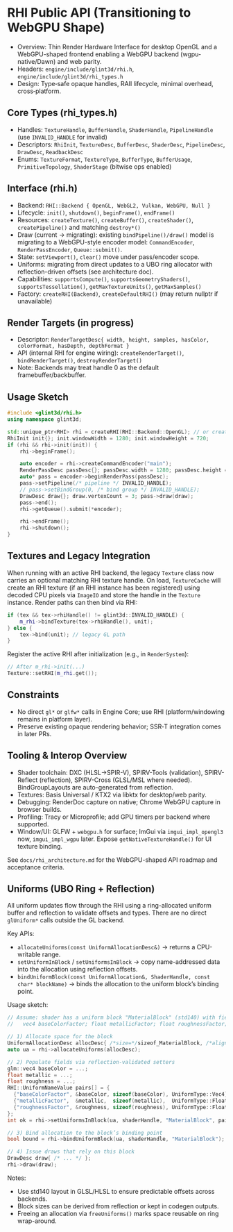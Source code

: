 # RHI Public API (Transitioning to WebGPU Shape)

- Overview: Thin Render Hardware Interface for desktop OpenGL and a WebGPU-shaped frontend enabling a WebGPU backend (wgpu-native/Dawn) and web parity.
- Headers: `engine/include/glint3d/rhi.h`, `engine/include/glint3d/rhi_types.h`
- Design: Type‑safe opaque handles, RAII lifecycle, minimal overhead, cross‑platform.

## Core Types (rhi_types.h)
- Handles: `TextureHandle`, `BufferHandle`, `ShaderHandle`, `PipelineHandle` (use `INVALID_HANDLE` for invalid)
- Descriptors: `RhiInit`, `TextureDesc`, `BufferDesc`, `ShaderDesc`, `PipelineDesc`, `DrawDesc`, `ReadbackDesc`
- Enums: `TextureFormat`, `TextureType`, `BufferType`, `BufferUsage`, `PrimitiveTopology`, `ShaderStage` (bitwise ops enabled)

## Interface (rhi.h)
- Backend: `RHI::Backend { OpenGL, WebGL2, Vulkan, WebGPU, Null }`
- Lifecycle: `init()`, `shutdown()`, `beginFrame()`, `endFrame()`
- Resources: `createTexture()`, `createBuffer()`, `createShader()`, `createPipeline()` and matching `destroy*()`
- Draw (current -> migrating): existing `bindPipeline()/draw()` model is migrating to a WebGPU-style encoder model: `CommandEncoder`, `RenderPassEncoder`, `Queue::submit()`.
- State: `setViewport()`, `clear()` move under pass/encoder scope.
- Uniforms: migrating from direct updates to a UBO ring allocator with reflection-driven offsets (see architecture doc).
- Capabilities: `supportsCompute()`, `supportsGeometryShaders()`, `supportsTessellation()`, `getMaxTextureUnits()`, `getMaxSamples()`
- Factory: `createRHI(Backend)`, `createDefaultRHI()` (may return nullptr if unavailable)

## Render Targets (in progress)
- Descriptor: `RenderTargetDesc{ width, height, samples, hasColor, colorFormat, hasDepth, depthFormat }`
- API (internal RHI for engine wiring): `createRenderTarget()`, `bindRenderTarget()`, `destroyRenderTarget()`
- Note: Backends may treat handle 0 as the default framebuffer/backbuffer.

## Usage Sketch
```cpp
#include <glint3d/rhi.h>
using namespace glint3d;

std::unique_ptr<RHI> rhi = createRHI(RHI::Backend::OpenGL); // or createDefaultRHI()
RhiInit init{}; init.windowWidth = 1280; init.windowHeight = 720;
if (rhi && rhi->init(init)) {
    rhi->beginFrame();

    auto encoder = rhi->createCommandEncoder("main");
    RenderPassDesc passDesc{}; passDesc.width = 1280; passDesc.height = 720;
    auto* pass = encoder->beginRenderPass(passDesc);
    pass->setPipeline(/* pipeline */ INVALID_HANDLE);
    // pass->setBindGroup(0, /* bind group */ INVALID_HANDLE);
    DrawDesc draw{}; draw.vertexCount = 3; pass->draw(draw);
    pass->end();
    rhi->getQueue().submit(*encoder);

    rhi->endFrame();
    rhi->shutdown();
}
```

## Textures and Legacy Integration

When running with an active RHI backend, the legacy `Texture` class now carries an optional matching RHI texture handle. On load, `TextureCache` will create an RHI texture (if an RHI instance has been registered) using decoded CPU pixels via `ImageIO` and store the handle in the `Texture` instance. Render paths can then bind via RHI:

```cpp
if (tex && tex->rhiHandle() != glint3d::INVALID_HANDLE) {
    m_rhi->bindTexture(tex->rhiHandle(), unit);
} else {
    tex->bind(unit); // legacy GL path
}
```

Register the active RHI after initialization (e.g., in `RenderSystem`):

```cpp
// After m_rhi->init(...)
Texture::setRHI(m_rhi.get());
```

## Constraints
- No direct `gl*` or `glfw*` calls in Engine Core; use RHI (platform/windowing remains in platform layer).
- Preserve existing opaque rendering behavior; SSR‑T integration comes in later PRs.

## Tooling & Interop Overview
- Shader toolchain: DXC (HLSL→SPIR-V), SPIRV-Tools (validation), SPIRV-Reflect (reflection), SPIRV-Cross (GLSL/MSL where needed). BindGroupLayouts are auto-generated from reflection.
- Textures: Basis Universal / KTX2 via libktx for desktop/web parity.
- Debugging: RenderDoc capture on native; Chrome WebGPU capture in browser builds.
- Profiling: Tracy or Microprofile; add GPU timers per backend where supported.
- Window/UI: GLFW + `webgpu.h` for surface; ImGui via `imgui_impl_opengl3` now, `imgui_impl_wgpu` later. Expose `getNativeTextureHandle()` for UI texture binding.

See `docs/rhi_architecture.md` for the WebGPU-shaped API roadmap and acceptance criteria.

## Uniforms (UBO Ring + Reflection)

All uniform updates flow through the RHI using a ring-allocated uniform buffer and reflection to validate offsets and types. There are no direct `glUniform*` calls outside the GL backend.

Key APIs:
- `allocateUniforms(const UniformAllocationDesc&)` → returns a CPU-writable range.
- `setUniformInBlock` / `setUniformsInBlock` → copy name-addressed data into the allocation using reflection offsets.
- `bindUniformBlock(const UniformAllocation&, ShaderHandle, const char* blockName)` → binds the allocation to the uniform block’s binding point.

Usage sketch:
```cpp
// Assume: shader has a uniform block "MaterialBlock" (std140) with fields
//   vec4 baseColorFactor; float metallicFactor; float roughnessFactor; ...

// 1) Allocate space for the block
UniformAllocationDesc allocDesc{ /*size=*/sizeof_MaterialBlock, /*alignment=*/256, "MaterialBlock" };
auto ua = rhi->allocateUniforms(allocDesc);

// 2) Populate fields via reflection-validated setters
glm::vec4 baseColor = ...;
float metallic = ...;
float roughness = ...;
RHI::UniformNameValue pairs[] = {
  {"baseColorFactor", &baseColor, sizeof(baseColor), UniformType::Vec4},
  {"metallicFactor",  &metallic,  sizeof(metallic),  UniformType::Float},
  {"roughnessFactor", &roughness, sizeof(roughness), UniformType::Float},
};
int ok = rhi->setUniformsInBlock(ua, shaderHandle, "MaterialBlock", pairs, (int)(sizeof(pairs)/sizeof(pairs[0])));

// 3) Bind allocation to the block’s binding point
bool bound = rhi->bindUniformBlock(ua, shaderHandle, "MaterialBlock");

// 4) Issue draws that rely on this block
DrawDesc draw{ /* ... */ };
rhi->draw(draw);
```

Notes:
- Use std140 layout in GLSL/HLSL to ensure predictable offsets across backends.
- Block sizes can be derived from reflection or kept in codegen outputs.
- Freeing an allocation via `freeUniforms()` marks space reusable on ring wrap-around.
